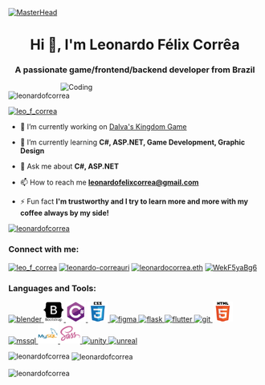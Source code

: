 [![MasterHead](https://media.tenor.com/Cxhbf20E_EoAAAAC/banner.gif)]()

<h1 align="center">Hi 👋, I'm Leonardo Félix Corrêa</h1>
<h3 align="center">A passionate game/frontend/backend developer from Brazil</h3>
<img align="right" alt="Coding" width="400" src="https://user-images.githubusercontent.com/19783675/259906130-5d3c8800-fb00-45d0-b9dd-7eb82f057baf.gif">

<p align="left"> <img src="https://komarev.com/ghpvc/?username=leonardofcorrea&label=Profile%20views&color=0e75b6&style=flat" alt="leonardofcorrea" /> </p>

<p align="left"> <a href="https://twitter.com/leo_f_correa" target="blank"><img src="https://img.shields.io/twitter/follow/leo_f_correa?logo=twitter&style=for-the-badge" alt="leo_f_correa" /></a> </p>

- 🔭 I’m currently working on [Dalva's Kingdom Game](https://github.com/LeonardoFCorrea/Dalvas-Kingdom)

- 🌱 I’m currently learning **C#, ASP.NET, Game Development, Graphic Design**

- 💬 Ask me about **C#, ASP.NET**

- 📫 How to reach me **leonardofelixcorrea@gmail.com**

- ⚡ Fun fact **I'm trustworthy and I try to learn more and more with my coffee always by my side!**

<p align="left"> <a href="https://github.com/ryo-ma/github-profile-trophy"><img src="https://github-profile-trophy.vercel.app/?username=leonardofcorrea" alt="leonardofcorrea" /></a> </p>

<h3 align="left">Connect with me:</h3>
<p align="left">
<a href="https://twitter.com/leo_f_correa" target="blank"><img align="center" src="https://raw.githubusercontent.com/rahuldkjain/github-profile-readme-generator/master/src/images/icons/Social/twitter.svg" alt="leo_f_correa" height="30" width="40" /></a>
<a href="https://linkedin.com/in/leonardo-correauri" target="blank"><img align="center" src="https://raw.githubusercontent.com/rahuldkjain/github-profile-readme-generator/master/src/images/icons/Social/linked-in-alt.svg" alt="leonardo-correauri" height="30" width="40" /></a>
<a href="https://instagram.com/leonardocorrea.eth" target="blank"><img align="center" src="https://raw.githubusercontent.com/rahuldkjain/github-profile-readme-generator/master/src/images/icons/Social/instagram.svg" alt="leonardocorrea.eth" height="30" width="40" /></a>
<a href="https://discord.gg/WekF5yaBg6" target="blank"><img align="center" src="https://raw.githubusercontent.com/rahuldkjain/github-profile-readme-generator/master/src/images/icons/Social/discord.svg" alt="WekF5yaBg6" height="30" width="40" /></a>
</p>

<h3 align="left">Languages and Tools:</h3>
<p align="left"> <a href="https://www.blender.org/" target="_blank" rel="noreferrer"> <img src="https://download.blender.org/branding/community/blender_community_badge_white.svg" alt="blender" width="40" height="40"/> </a> <a href="https://getbootstrap.com" target="_blank" rel="noreferrer"> <img src="https://raw.githubusercontent.com/devicons/devicon/master/icons/bootstrap/bootstrap-plain-wordmark.svg" alt="bootstrap" width="40" height="40"/> </a> <a href="https://www.w3schools.com/cs/" target="_blank" rel="noreferrer"> <img src="https://raw.githubusercontent.com/devicons/devicon/master/icons/csharp/csharp-original.svg" alt="csharp" width="40" height="40"/> </a> <a href="https://www.w3schools.com/css/" target="_blank" rel="noreferrer"> <img src="https://raw.githubusercontent.com/devicons/devicon/master/icons/css3/css3-original-wordmark.svg" alt="css3" width="40" height="40"/> </a> <a href="https://www.figma.com/" target="_blank" rel="noreferrer"> <img src="https://www.vectorlogo.zone/logos/figma/figma-icon.svg" alt="figma" width="40" height="40"/> </a> <a href="https://flask.palletsprojects.com/" target="_blank" rel="noreferrer"> <img src="https://www.vectorlogo.zone/logos/pocoo_flask/pocoo_flask-icon.svg" alt="flask" width="40" height="40"/> </a> <a href="https://flutter.dev" target="_blank" rel="noreferrer"> <img src="https://www.vectorlogo.zone/logos/flutterio/flutterio-icon.svg" alt="flutter" width="40" height="40"/> </a> <a href="https://git-scm.com/" target="_blank" rel="noreferrer"> <img src="https://www.vectorlogo.zone/logos/git-scm/git-scm-icon.svg" alt="git" width="40" height="40"/> </a> <a href="https://www.w3.org/html/" target="_blank" rel="noreferrer"> <img src="https://raw.githubusercontent.com/devicons/devicon/master/icons/html5/html5-original-wordmark.svg" alt="html5" width="40" height="40"/> </a> <a href="https://www.microsoft.com/en-us/sql-server" target="_blank" rel="noreferrer"> <img src="https://www.svgrepo.com/show/303229/microsoft-sql-server-logo.svg" alt="mssql" width="40" height="40"/> </a> <a href="https://www.mysql.com/" target="_blank" rel="noreferrer"> <img src="https://raw.githubusercontent.com/devicons/devicon/master/icons/mysql/mysql-original-wordmark.svg" alt="mysql" width="40" height="40"/> </a> <a href="https://sass-lang.com" target="_blank" rel="noreferrer"> <img src="https://raw.githubusercontent.com/devicons/devicon/master/icons/sass/sass-original.svg" alt="sass" width="40" height="40"/> </a> <a href="https://unity.com/" target="_blank" rel="noreferrer"> <img src="https://www.vectorlogo.zone/logos/unity3d/unity3d-icon.svg" alt="unity" width="40" height="40"/> </a> <a href="https://unrealengine.com/" target="_blank" rel="noreferrer"> <img src="https://raw.githubusercontent.com/kenangundogan/fontisto/036b7eca71aab1bef8e6a0518f7329f13ed62f6b/icons/svg/brand/unreal-engine.svg" alt="unreal" width="40" height="40"/> </a> </p>

<p><img align="left" src="https://github-readme-stats.vercel.app/api/top-langs?username=leonardofcorrea&show_icons=true&locale=en&layout=compact" alt="leonardofcorrea" /></p>

<p>&nbsp;<img align="center" src="https://github-readme-stats.vercel.app/api?username=leonardofcorrea&show_icons=true&locale=en" alt="leonardofcorrea" /></p>

<p><img align="center" src="https://github-readme-streak-stats.herokuapp.com/?user=leonardofcorrea&" alt="leonardofcorrea" /></p>
